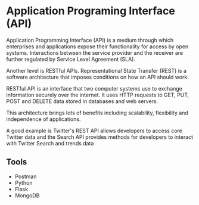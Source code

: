 # Application Programing Interface (API)

Application Programming Interface (API) is a medium through which enterprises and applications expose their functionality for access by open systems. Interactions between the service provider and the receiver are further regulated by Service Level Agreement (SLA).

Another level is RESTful APIs. Representational State Transfer (REST) is a software architecture that imposes conditions on how an API should work.

RESTful API is an interface that two computer systems use to exchange information securely over the internet. It uses HTTP requests to GET, PUT, POST and DELETE data stored in databases and web servers.

This architecture brings lots of benefits including scalability, flexibility and independence of applications.

A good example is Twitter's REST API allows developers to access core Twitter data and the Search API provides methods for developers to interact with Twitter Search and trends data

## Tools

- Postman
- Python
- Flask
- MongoDB

